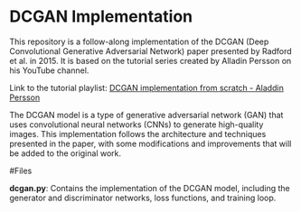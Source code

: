 # DCGAN Implementation

This repository is a follow-along implementation of the DCGAN (Deep Convolutional Generative Adversarial Network) paper presented by Radford et al. in 2015. It is based on the tutorial series created by Alladin Persson on his YouTube channel.

Link to the tutorial playlist: [DCGAN implementation from scratch - Aladdin Persson](https://www.youtube.com/watchv=IZtv9s_Wx9I&list=PLhhyoLH6IjfwIp8bZnzX8QR30TRcHO8Va&index=3)

The DCGAN model is a type of generative adversarial network (GAN) that uses convolutional neural networks (CNNs) to generate high-quality images. This implementation follows the architecture and techniques presented in the paper, with some modifications and improvements that will be added to the original work.

#Files

**dcgan.py**: Contains the implementation of the DCGAN model, including the generator and discriminator networks, loss functions, and training loop.

